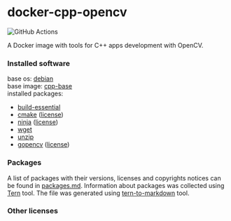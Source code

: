 # docker-cpp-opencv

![GitHub Actions](https://github.com/kost13/docker-cpp-opencv/workflows/docker-cpp-opencv-ci/badge.svg)

A Docker image with tools for C++ apps development with OpenCV.

### Installed software
base os: [debian](https://hub.docker.com/_/debian)  
base image: [cpp-base](https://github.com/kost13/docker-cpp-base)  
installed packages:  
- [build-essential](https://packages.debian.org/buster/build-essential)  
- [cmake](https://cmake.org/) ([license](https://gitlab.kitware.com/cmake/cmake/raw/master/Copyright.txt))  
- [ninja](https://ninja-build.org/) ([license](https://github.com/ninja-build/ninja/blob/master/COPYING))  
- [wget](https://www.gnu.org/software/wget/)  
- [unzip](https://packages.debian.org/stretch/unzip)  
- [gopencv](https://opencv.org/) ([license](https://opencv.org/license/))  

### Packages
A list of packages with their versions, licenses and copyrights notices can be found in [packages.md](https://github.com/kost13/docker-cpp-opencv/blob/master/packages.md). Information about packages was collected using [Tern](https://github.com/tern-tools/tern) tool. The file was generated using [tern-to-markdown](https://github.com/kost13/tern-to-markdown) tool.


### Other licenses

